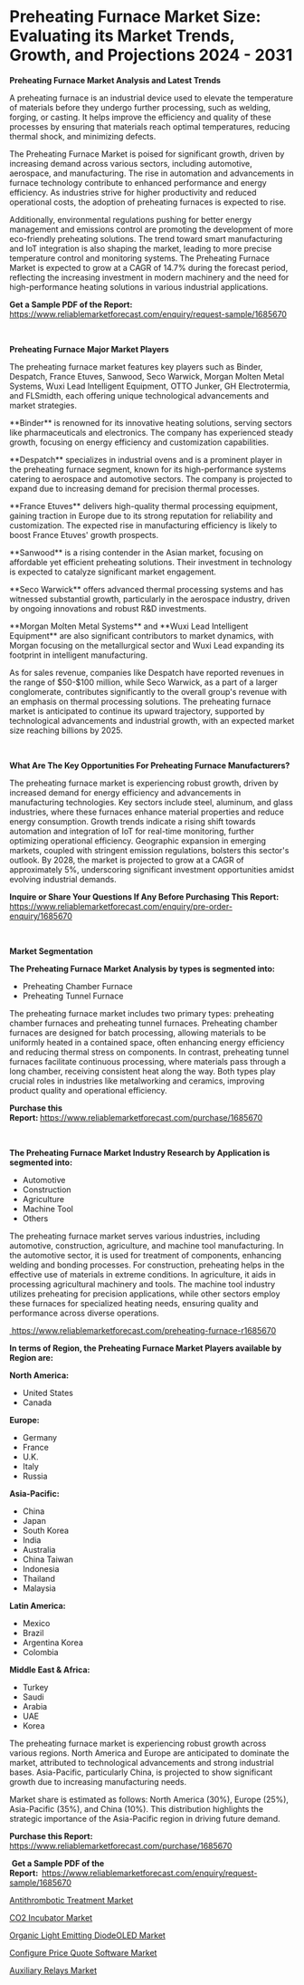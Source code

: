 <p><h1>Preheating Furnace Market Size: Evaluating its Market Trends, Growth, and Projections 2024 - 2031</h1></p><p><strong>Preheating Furnace Market Analysis and Latest Trends</strong></p>
<p><p>A preheating furnace is an industrial device used to elevate the temperature of materials before they undergo further processing, such as welding, forging, or casting. It helps improve the efficiency and quality of these processes by ensuring that materials reach optimal temperatures, reducing thermal shock, and minimizing defects.</p><p>The Preheating Furnace Market is poised for significant growth, driven by increasing demand across various sectors, including automotive, aerospace, and manufacturing. The rise in automation and advancements in furnace technology contribute to enhanced performance and energy efficiency. As industries strive for higher productivity and reduced operational costs, the adoption of preheating furnaces is expected to rise.</p><p>Additionally, environmental regulations pushing for better energy management and emissions control are promoting the development of more eco-friendly preheating solutions. The trend toward smart manufacturing and IoT integration is also shaping the market, leading to more precise temperature control and monitoring systems. The Preheating Furnace Market is expected to grow at a CAGR of 14.7% during the forecast period, reflecting the increasing investment in modern machinery and the need for high-performance heating solutions in various industrial applications.</p></p>
<p><strong>Get a Sample PDF of the Report:&nbsp;</strong> <a href="https://www.reliablemarketforecast.com/enquiry/request-sample/1685670?utm_campaign=1159&utm_medium=2&utm_source=Github&utm_content=ia&utm_term=06102024&utm_id=preheating-furnace">https://www.reliablemarketforecast.com/enquiry/request-sample/1685670</a></p>
<p>&nbsp;</p>
<p><strong>Preheating Furnace Major Market Players</strong></p>
<p><p>The preheating furnace market features key players such as Binder, Despatch, France Etuves, Sanwood, Seco Warwick, Morgan Molten Metal Systems, Wuxi Lead Intelligent Equipment, OTTO Junker, GH Electrotermia, and FLSmidth, each offering unique technological advancements and market strategies.</p><p>**Binder** is renowned for its innovative heating solutions, serving sectors like pharmaceuticals and electronics. The company has experienced steady growth, focusing on energy efficiency and customization capabilities. </p><p>**Despatch** specializes in industrial ovens and is a prominent player in the preheating furnace segment, known for its high-performance systems catering to aerospace and automotive sectors. The company is projected to expand due to increasing demand for precision thermal processes.</p><p>**France Etuves** delivers high-quality thermal processing equipment, gaining traction in Europe due to its strong reputation for reliability and customization. The expected rise in manufacturing efficiency is likely to boost France Etuves' growth prospects.</p><p>**Sanwood** is a rising contender in the Asian market, focusing on affordable yet efficient preheating solutions. Their investment in technology is expected to catalyze significant market engagement.</p><p>**Seco Warwick** offers advanced thermal processing systems and has witnessed substantial growth, particularly in the aerospace industry, driven by ongoing innovations and robust R&D investments.</p><p>**Morgan Molten Metal Systems** and **Wuxi Lead Intelligent Equipment** are also significant contributors to market dynamics, with Morgan focusing on the metallurgical sector and Wuxi Lead expanding its footprint in intelligent manufacturing.</p><p>As for sales revenue, companies like Despatch have reported revenues in the range of $50-$100 million, while Seco Warwick, as a part of a larger conglomerate, contributes significantly to the overall group's revenue with an emphasis on thermal processing solutions. The preheating furnace market is anticipated to continue its upward trajectory, supported by technological advancements and industrial growth, with an expected market size reaching billions by 2025.</p></p>
<p>&nbsp;</p>
<p><strong>What Are The Key Opportunities For Preheating Furnace Manufacturers?</strong></p>
<p><p>The preheating furnace market is experiencing robust growth, driven by increased demand for energy efficiency and advancements in manufacturing technologies. Key sectors include steel, aluminum, and glass industries, where these furnaces enhance material properties and reduce energy consumption. Growth trends indicate a rising shift towards automation and integration of IoT for real-time monitoring, further optimizing operational efficiency. Geographic expansion in emerging markets, coupled with stringent emission regulations, bolsters this sector's outlook. By 2028, the market is projected to grow at a CAGR of approximately 5%, underscoring significant investment opportunities amidst evolving industrial demands.</p></p>
<p><strong>Inquire or Share Your Questions If Any Before Purchasing This Report:</strong> <a href="https://www.reliablemarketforecast.com/enquiry/pre-order-enquiry/1685670?utm_campaign=1159&utm_medium=2&utm_source=Github&utm_content=ia&utm_term=06102024&utm_id=preheating-furnace">https://www.reliablemarketforecast.com/enquiry/pre-order-enquiry/1685670</a></p>
<p>&nbsp;</p>
<p><strong>Market Segmentation</strong></p>
<p><strong>The Preheating Furnace Market Analysis by types is segmented into:</strong></p>
<p><ul><li>Preheating Chamber Furnace</li><li>Preheating Tunnel Furnace</li></ul></p>
<p><p>The preheating furnace market includes two primary types: preheating chamber furnaces and preheating tunnel furnaces. Preheating chamber furnaces are designed for batch processing, allowing materials to be uniformly heated in a contained space, often enhancing energy efficiency and reducing thermal stress on components. In contrast, preheating tunnel furnaces facilitate continuous processing, where materials pass through a long chamber, receiving consistent heat along the way. Both types play crucial roles in industries like metalworking and ceramics, improving product quality and operational efficiency.</p></p>
<p><strong>Purchase this Report:&nbsp;</strong><a href="https://www.reliablemarketforecast.com/purchase/1685670?utm_campaign=1159&utm_medium=2&utm_source=Github&utm_content=ia&utm_term=06102024&utm_id=preheating-furnace">https://www.reliablemarketforecast.com/purchase/1685670</a></p>
<p>&nbsp;</p>
<p><strong>The Preheating Furnace Market Industry Research by Application is segmented into:</strong></p>
<p><ul><li>Automotive</li><li>Construction</li><li>Agriculture</li><li>Machine Tool</li><li>Others</li></ul></p>
<p><p>The preheating furnace market serves various industries, including automotive, construction, agriculture, and machine tool manufacturing. In the automotive sector, it is used for treatment of components, enhancing welding and bonding processes. For construction, preheating helps in the effective use of materials in extreme conditions. In agriculture, it aids in processing agricultural machinery and tools. The machine tool industry utilizes preheating for precision applications, while other sectors employ these furnaces for specialized heating needs, ensuring quality and performance across diverse operations.</p></p>
<p><a href="https://www.reliablemarketforecast.com/preheating-furnace-r1685670?utm_campaign=1159&utm_medium=2&utm_source=Github&utm_content=ia&utm_term=06102024&utm_id=preheating-furnace">&nbsp;https://www.reliablemarketforecast.com/preheating-furnace-r1685670</a></p>
<p><strong>In terms of Region, the Preheating Furnace Market Players available by Region are:</strong></p>
<p>
    <p> <strong> North America: </strong>
        <ul>
            <li>United States</li>
            <li>Canada</li>
        </ul>
        </p> 
    <p> <strong> Europe: </strong>
        <ul>
            <li>Germany</li>
            <li>France</li>
            <li>U.K.</li>
            <li>Italy</li>
            <li>Russia</li>
        </ul>
        </p> 
    <p> <strong> Asia-Pacific: </strong>
        <ul>
            <li>China</li>
            <li>Japan</li>
            <li>South Korea</li>
            <li>India</li>
            <li>Australia</li>
            <li>China Taiwan</li>
            <li>Indonesia</li>
            <li>Thailand</li>
            <li>Malaysia</li>
        </ul>
        </p> 
    <p> <strong> Latin America: </strong>
        <ul>
            <li>Mexico</li>
            <li>Brazil</li>
            <li>Argentina Korea</li>
            <li>Colombia</li>
        </ul>
        </p> 
    <p> <strong> Middle East & Africa: </strong>
        <ul>
            <li>Turkey</li>
            <li>Saudi</li>
            <li>Arabia</li>
            <li>UAE</li>
            <li>Korea</li>
        </ul>
    </p>
    </p>
<p><p>The preheating furnace market is experiencing robust growth across various regions. North America and Europe are anticipated to dominate the market, attributed to technological advancements and strong industrial bases. Asia-Pacific, particularly China, is projected to show significant growth due to increasing manufacturing needs. </p><p>Market share is estimated as follows: North America (30%), Europe (25%), Asia-Pacific (35%), and China (10%). This distribution highlights the strategic importance of the Asia-Pacific region in driving future demand.</p></p>
<p><strong>Purchase this Report: </strong><a href="https://www.reliablemarketforecast.com/purchase/1685670?utm_campaign=1159&utm_medium=2&utm_source=Github&utm_content=ia&utm_term=06102024&utm_id=preheating-furnace">https://www.reliablemarketforecast.com/purchase/1685670</a></p>
<p>&nbsp;<strong>Get a Sample PDF of the Report:&nbsp;&nbsp;</strong><a href="https://www.reliablemarketforecast.com/enquiry/request-sample/1685670?utm_campaign=1159&utm_medium=2&utm_source=Github&utm_content=ia&utm_term=06102024&utm_id=preheating-furnace">https://www.reliablemarketforecast.com/enquiry/request-sample/1685670</a></p>
<p><strong></strong></p>
<p><p><a href="https://www.linkedin.com/pulse/global-antithrombotic-treatment-market-focus-product-type-bapze?utm_campaign=1159&utm_medium=2&utm_source=Github&utm_content=ia&utm_term=06102024&utm_id=preheating-furnace">Antithrombotic Treatment Market</a></p><p><a href="https://github.com/ChiragRP21/Market-Research-Report-List-6/blob/main/co2-incubator-market.md?utm_campaign=1159&utm_medium=2&utm_source=Github&utm_content=ia&utm_term=06102024&utm_id=preheating-furnace">CO2 Incubator Market</a></p><p><a href="https://issuu.com/reportprime-2/docs/organic-light-emitting-diodeoled-ma_7c25e06f2e17b6?utm_campaign=1159&utm_medium=2&utm_source=Github&utm_content=ia&utm_term=06102024&utm_id=preheating-furnace">Organic Light Emitting DiodeOLED Market</a></p><p><a href="https://www.linkedin.com/pulse/configure-price-quote-software-market-global-trends-forecast-layle?utm_campaign=1159&utm_medium=2&utm_source=Github&utm_content=ia&utm_term=06102024&utm_id=preheating-furnace">Configure Price Quote Software Market</a></p><p><a href="https://issuu.com/reportprime-2/docs/auxiliary-relays-market-size-2030.p_6965a05f6e6b52?utm_campaign=1159&utm_medium=2&utm_source=Github&utm_content=ia&utm_term=06102024&utm_id=preheating-furnace">Auxiliary Relays Market</a></p></p>
